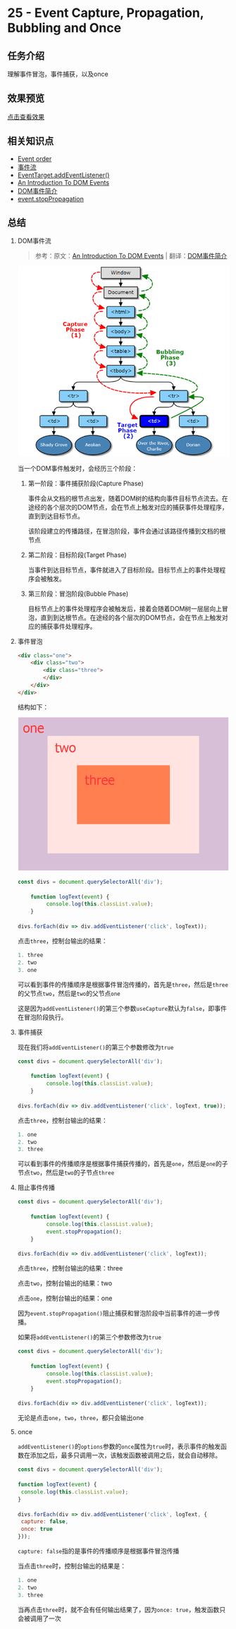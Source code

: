 # 25 - Event Capture, Propagation, Bubbling and Once  

## 任务介绍

理解事件冒泡，事件捕获，以及once

## 效果预览

[点击查看效果](https://miraclezys.github.io/JavaScript30/25%20-%20Event%20Capture%2C%20Propagation%2C%20Bubbling%20and%20Once/index-ME.html)

## 相关知识点

* [Event order](https://www.quirksmode.org/js/events_order.html#link4)
* [事件流](https://developer.mozilla.org/zh-CN/docs/Web/API/EventTarget/addEventListener)
* [EventTarget.addEventListener()](https://developer.mozilla.org/zh-CN/docs/Web/API/EventTarget/addEventListener)
* [An Introduction To DOM Events](https://www.smashingmagazine.com/2013/11/an-introduction-to-dom-events/)
* [DOM事件简介](http://blog.jobbole.com/52430/)
* [event.stopPropagation](https://developer.mozilla.org/zh-CN/docs/Web/API/Event/stopPropagation)

## 总结

1. DOM事件流

   > 参考：原文：[An Introduction To DOM Events](https://www.smashingmagazine.com/2013/11/an-introduction-to-dom-events/) | 翻译：[DOM事件简介](http://blog.jobbole.com/52430/) 

   ![show](./image/img2.png)

   当一个DOM事件触发时，会经历三个阶段：

   1. 第一阶段：事件捕获阶段(Capture Phase)

      事件会从文档的根节点出发，随着DOM树的结构向事件目标节点流去。在途经的各个层次的DOM节点，会在节点上触发对应的捕获事件处理程序，直到到达目标节点。

      该阶段建立的传播路径，在冒泡阶段，事件会通过该路径传播到文档的根节点

   2. 第二阶段：目标阶段(Target Phase)

      当事件到达目标节点，事件就进入了目标阶段。目标节点上的事件处理程序会被触发。

   3. 第三阶段：冒泡阶段(Bubble Phase)

      目标节点上的事件处理程序会被触发后，接着会随着DOM树一层层向上冒泡，直到到达根节点。在途经的各个层次的DOM节点，会在节点上触发对应的捕获事件处理程序。

2. 事件冒泡

   ```html
   <div class="one">
       <div class="two">
           <div class="three">
           </div>
       </div>
   </div>
   ```

   结构如下：

   ![show](./image/img1.png)

   ```javascript
   const divs = document.querySelectorAll('div');

       function logText(event) {
         	console.log(this.classList.value);
       }

   divs.forEach(div => div.addEventListener('click', logText));
   ```

   点击`three`，控制台输出的结果：

   ```javascript
   1. three
   2. two
   3. one
   ```

   可以看到事件的传播顺序是根据事件冒泡传播的，首先是`three`，然后是`three`的父节点`two`，然后是`two`的父节点`one`

   这是因为`addEventListener()`的第三个参数`useCapture`默认为`false`，即事件在冒泡阶段执行。

3. 事件捕获

   现在我们将`addEventListener()`的第三个参数修改为`true`

   ```javascript
   const divs = document.querySelectorAll('div');

       function logText(event) {
         	console.log(this.classList.value);
       }

   divs.forEach(div => div.addEventListener('click', logText, true));
   ```

   点击`three`，控制台输出的结果：

   ```javascript
   1. one
   2. two
   3. three
   ```

   可以看到事件的传播顺序是根据事件捕获传播的，首先是`one`，然后是`one`的子节点`two`，然后是`two`的子节点`three`

4. 阻止事件传播

   ```javascript
   const divs = document.querySelectorAll('div');

       function logText(event) {
         	console.log(this.classList.value);
         	event.stopPropagation();
       }

   divs.forEach(div => div.addEventListener('click', logText));
   ```

   点击`three`，控制台输出的结果：three

   点击`two`，控制台输出的结果：two

   点击`one`，控制台输出的结果：one

   因为`event.stopPropagation()`阻止捕获和冒泡阶段中当前事件的进一步传播。

   如果将`addEventListener()`的第三个参数修改为`true`

   ```javascript
   const divs = document.querySelectorAll('div');

       function logText(event) {
         	console.log(this.classList.value);
         	event.stopPropagation();
       }

   divs.forEach(div => div.addEventListener('click', logText));
   ```

   无论是点击`one`，`two`，`three`，都只会输出one

5. once

   `addEventListener()`的`options`参数的`once`属性为`true`时，表示事件的触发函数在添加之后，最多只调用一次，该触发函数被调用之后，就会自动移除。

   ```javascript
   const divs = document.querySelectorAll('div');

   function logText(event) {
   	console.log(this.classList.value);
   }

   divs.forEach(div => div.addEventListener('click', logText, {
   	capture: false,
   	once: true
   }));
   ```

   `capture: false`指的是事件的传播顺序是根据事件冒泡传播

   当点击`three`时，控制台输出的结果是：

   ```javascript
   1. one
   2. two
   3. three
   ```

   当再点击`three`时，就不会有任何输出结果了，因为`once: true`，触发函数只会被调用了一次

   ​

   ​

